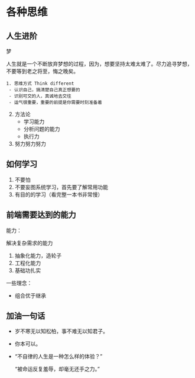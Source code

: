 # 各种思维

## 人生进阶

梦

人生就是一个不断放弃梦想的过程，因为，想要坚持太难太难了。尽力追寻梦想，不要等到老之将至，悔之晚矣。

 	1. 思维方式 Think different
     - 认识自己，搞清楚自己真正想要的
     - 识别可交的人，真诚地去交往
     - 运气很重要，重要的前提是你需要时刻准备着
2. 方法论
   - 学习能力
   - 分析问题的能力
   - 执行力
3. 努力努力努力



## 如何学习

1. 不要怕
2. 不要妄图系统学习，首先要了解常用功能
3. 有目的的学习（看完整一本书非常慢）



## 前端需要达到的能力



能力：

解决复杂需求的能力

1. 抽象化能力，造轮子
2. 工程化能力
3. 基础功扎实



一些理念：

- 组合优于继承



## 加油一句话

- 岁不寒无以知松柏，事不难无以知君子。

- 你本可以。

- “不自律的人生是一种怎么样的体验？”

  “被命运反复羞辱，却毫无还手之力。”

